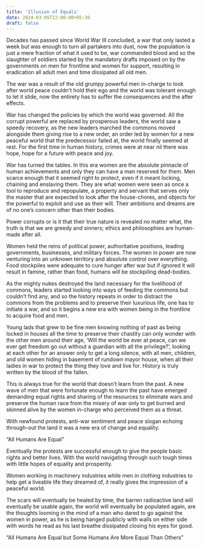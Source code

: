 ```yaml
---
title: 'Illusion of Equals'
date: 2024-03-05T22:00:00+05:30
draft: false
---
```


Decades has passed since World War III concluded, a war that only lasted a week but was enough to turn all partakers into dust, now the population is just a mere fraction of what it used to be, war commanded blood and so the slaughter of soldiers started by the mandatory drafts imposed on by the governments on men for frontline and women for support, resulting in eradication all adult men and time dissipated all old men.

The war was a result of the old grumpy powerful men in-charge to look after world peace couldn't hold their ego and the world was tolerant enough to let it slide, now the entirety has to suffer the consequences and the after effects.

War has changed the policies by which the world was governed. All the corrupt powerful are replaced by prosperous leaders, the world saw a speedy recovery, as the new leaders marched the commons moved alongside them giving rise to a new order, an order led by women for a new peaceful world that the predecessor failed at, the world finally seemed at rest. For the first time in human history, crimes were at near nil there was hope, hope for a future with peace and joy.

War has turned the tables. In this era women are the absolute pinnacle of human achievements and only they can have a man reserved for them. Men scarce enough that it seemed right to protect, even if it meant locking, chaining and enslaving them. They are what women were seen as once a tool to reproduce and repopulate, a property and servant that serves only the master that are expected to look after the house-chores, and objects for the powerful to exploit and use as their will. Their ambitions and dreams are of no one’s concern other than their bodies.

Power corrupts or is it that their true nature is revealed no matter what, the truth is that we are greedy and sinners; ethics and philosophies are human-made after all.

Women held the reins of political power, authoritative positions, leading governments, businesses, and military forces. The women in power are now venturing into an unknown territory and absolute control over everything. Food stockpiles were adequate to cure hunger after war but if ignored it will result in famine, rather than food, humans will be stockpiling dead-bodies.

As the mighty nukes destroyed the land necessary for the livelihood of commons, leaders started looking into ways of feeding the commons but couldn’t find any, and so the history repeats in order to distract the commons from the problems and to preserve their luxurious life, one has to initiate a war, and so it begins a new era with women being in the frontline to acquire food and men.

Young lads that grew to be fine men knowing nothing of past as being locked in houses all the time to preserve their chastity can only wonder with the other men around their age, ‘Will the world be ever at peace, can we ever get freedom go out without a guardian with all the privilege?’, looking at each other for an answer only to get a long silence, with all men, children, and old women hiding in basement of rundown mayor house, when all their ladies in war to protect the thing they love and live for. History is truly written by the blood of the fallen.

This is always true for the world that doesn’t learn from the past. A new wave of men that were fortunate enough to learn the past have emerged demanding equal rights and sharing of the resources to eliminate wars and preserve the human race from the misery of war only to get burned and skinned alive by the women in-charge who perceived them as a threat.

With newfound protests, anti-war sentiment and peace slogan echoing through-out the land it was a new era of change and equality.

“All Humans Are Equal”

Eventually the protests are successful enough to give the people basic rights and better lives. With the world navigating through such tough times with little hopes of equality and prosperity.

Women working in machinery industries while men in clothing industries to help get a liveable life they dreamed of, it really gives the impression of a peaceful world.

The scars will eventually be healed by time, the barren radioactive land will eventually be usable again, the world will eventually be populated again, are the thoughts looming in the mind of a man who dared to go against the women in power, as he is being hanged publicly with walls on either side with words he read as his last breathe dissipated closing his eyes for good.


“All Humans Are Equal but Some Humans Are More Equal Than Others”
